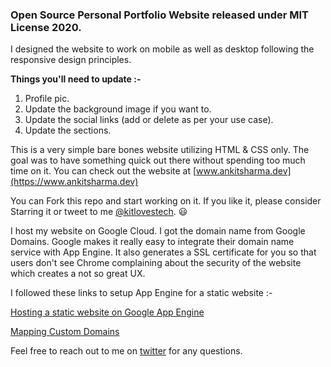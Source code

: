 ### Open Source Personal Portfolio Website released under MIT License 2020.

I designed the website to work on mobile as well as desktop following the responsive design principles.

**Things you'll need to update :-**
1) Profile pic.
2) Update the background image if you want to.
3) Update the social links (add or delete as per your use case).
4) Update the sections.

This is a very simple bare bones website utilizing HTML & CSS only. The goal was to have something quick out there without spending too much time on it. You can check out the website at [www.ankitsharma.dev](https://www.ankitsharma.dev)

You can Fork this repo and start working on it. If you like it, please consider Starring it or tweet to me [@kitlovestech](https://twitter.com/kitlovestech). 😃

I host my website on Google Cloud. I got the domain name from Google Domains. Google makes it really easy to integrate their domain name service with App Engine. It also generates a SSL certificate for you so that users don't see Chrome complaining about the security of the website which creates a not so great UX.

I followed these links to setup App Engine for a static website :-

[Hosting a static website on Google App Engine](https://cloud.google.com/appengine/docs/standard/python/getting-started/hosting-a-static-website)

[Mapping Custom Domains](https://cloud.google.com/appengine/docs/standard/go/mapping-custom-domains)

Feel free to reach out to me on [twitter](https://twitter.com/kitlovestech) for any questions.
